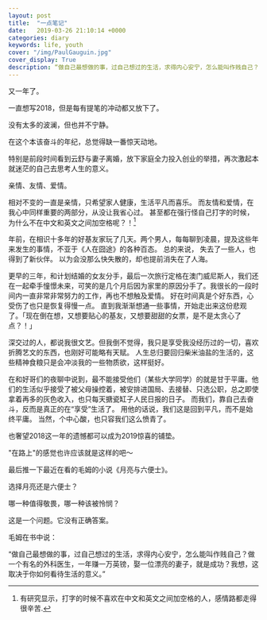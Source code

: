 ```yaml
---
layout: post
title:  "一点笔记"
date:   2019-03-26 21:10:14 +0000
categories: diary
keywords: life, youth
cover: "/img/PaulGauguin.jpg"
cover_display: True
description: “做自己最想做的事，过自己想过的生活，求得内心安宁，怎么能叫作贱自己？做一个有名的外科医生，一年赚一万英镑，娶一位漂亮的妻子，就是成功？我想，这取决于你如何看待生活的意义。”
---
```


又一年了。

一直想写2018，但是每有提笔的冲动都又放下了。

没有太多的波澜，但也并不宁静。

在这个本该奋斗的年纪，总觉得缺一番惊天动地。

特别是前段时间看到云舒与妻子离婚，放下家庭全力投入创业的举措，再次激起本就迷茫的自己去思考人生的意义。

亲情、友情、爱情。

相对不变的一直是亲情，只希望家人健康，生活平凡而喜乐。
而友情和爱情，在我心中同样重要的两部分，从没让我省心过。
甚至都在强行怪自己打字的时候，为什么不在中文和英文之间加空格呢？！[^note1]

年前，在相识十多年的好基友家玩了几天。两个男人，每每聊到凌晨，提及这些年来发生的事情，不亚于《人在囧途》的各种百态。
总的来说，
失去了一些人，也得到了新伙伴。
以为会没那么快失散的，却也提前消失在了人海。

更早的三年，和计划结婚的女友分手，最后一次旅行定格在澳门威尼斯人，我们还在一起牵手憧憬未来，可笑的是几个月后因为家里的原因分手了。我很长的一段时间内一直非常非常努力的工作，再也不想触及爱情。
好在时间真是个好东西，心受伤了也只是恢复得慢一点。
直到我渐渐想通一些事情，开始走出来这份悲观了。「现在倒在想，又想要贴心的基友，又想要甜甜的女票，是不是太贪心了点？！」

深交过的人，都说我很文艺。但我倒不觉得，我只是享受我没经历过的一切，喜欢折腾艺文的东西，也刚好可能略有天赋。 人生总归要回归柴米油盐的生活的，这些精神食粮只是会冲淡我的一些物质欲，这样挺好。

在和好哥们的夜聊中说到，最不能接受他们（某些大学同学）的就是甘于平庸。他们的生活似乎接受了被父母操控着，被安排进国局、去接替、只选公职，总之即使拿着再多的灰色收入，也只每天搪瓷缸子人民日报的日子。
而我们，靠自己去奋斗，反而是真正的在“享受”生活了。 用他的话说，我们这是回到平凡，而不是始终平庸。 当然，个中心酸，也只容我们这么愤青了。

也奢望2018这一年的遗憾都可以成为2019惊喜的铺垫。

"在路上"的感觉也许应该就是这样的吧～

最后推一下最近在看的毛姆的小说《月亮与六便士》。

选择月亮还是六便士？

哪一种值得敬畏，哪一种该被怜悯？

这是一个问题。它没有正确答案。

毛姆在书中说：

“做自己最想做的事，过自己想过的生活，求得内心安宁，怎么能叫作贱自己？做一个有名的外科医生，一年赚一万英镑，娶一位漂亮的妻子，就是成功？我想，这取决于你如何看待生活的意义。”


[^note1]:有研究显示，打字的时候不喜欢在中文和英文之间加空格的人，感情路都走得很辛苦.
